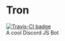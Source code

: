 # Tron
[![Travis-CI badge](https://travis-ci.com/pamehabai6/Tron.svg?token=YKUs6zyar7opaLGfz9cn&branch=master)](https://travis-ci.com/pamehabai6/Tron)<br />
A cool Discord JS Bot
